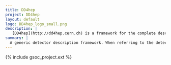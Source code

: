 ```yaml
---
title: DD4hep
project: DD4hep
layout: default
logo: DD4hep_logo_small.png
description: |
   [DD4hep](http://dd4hep.cern.ch) is a framework for the complete description of detector models based on a single source of information. When referring to the detector description this includes, in addition to the geometry and the materials used in the device, also parameters describing e.g. the detection techniques, constants required for alignment and calibration, description of the readout structures and conditions data. The main motivation behind the [DD4hep](http://dd4hep.cern.ch) framework is to devise a toolkit that addresses all these issues for all the stages of an experiment.
summary: |
  A generic detector description framework. When referring to the detector description this includes, in addition to the geometry and the materials used in the device, also parameters describing e.g. the detection techniques, constants required for alignment and calibration, description of the readout structures and conditions data.
---
```


{% include gsoc_project.ext %}

